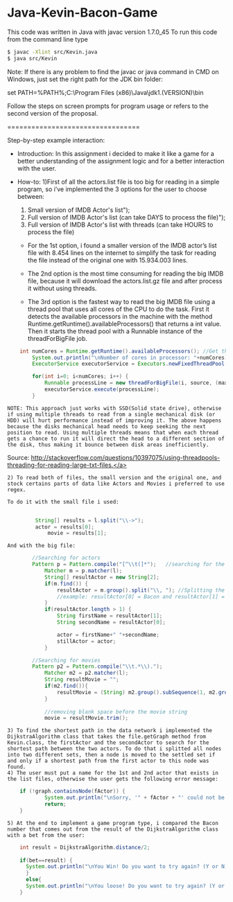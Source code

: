 Java-Kevin-Bacon-Game
=====================
This code was written in Java with javac version 1.7.0_45
To run this code from the command line type
```bash
$ javac -Xlint src/Kevin.java
$ java src/Kevin
```
Note: If there is any problem to find the javac or java command in CMD on Windows, just set the right path for the JDK bin folder:

 set PATH=%PATH%;C:\Program Files (x86)\Java\jdk1.(VERSION)\bin

Follow the steps on screen prompts for program usage
or refers to the second version of the proposal.

=================================

Step-by-step example interaction:

- Introduction: In this assignment i decided to make it like a game for a better understanding of the assignment logic and for a better interaction with the user.

- How-to: 
    1)First of all the actors.list file is too big for reading in a simple program, so i’ve  implemented the 3 options for the user to choose between:
	1. Small version of IMDB Actor's list");
	2. Full version  of IMDB Actor's list (can take DAYS to process the file)");
	3. Full version  of IMDB Actor's list with threads (can take HOURS to process the file)

	- For the 1st option, i found a smaller version of the IMDB actor’s list file with 8.454 lines on the internet to simplify the task for reading the file instead of the original one with 15.934.003 lines.

	- The 2nd option is the most time consuming for reading the big IMDB file, because it will download the actors.list.gz file and after process it without using threads.

	- The 3rd option is the fastest way to read the big IMDB file using a thread pool that uses all cores of the CPU to do the task. First it detects the available processors in the machine with the method Runtime.getRuntime().availableProcessors() that returns a int value. Then it starts the thread pool with a Runnable instance of the threadForBigFile job. 
```java
	int numCores = Runtime.getRuntime().availableProcessors(); //Get the number of cores
        System.out.println("\nNumber of cores in processor: "+numCores);
        ExecutorService executorService = Executors.newFixedThreadPool(numCores);

        for(int i=0; i<numCores; i++) {
            Runnable processLine = new threadForBigFile(i, source, (maxLinesBigFile / numCores) * i - (maxLinesBigFile / numCores), (maxLinesBigFile / numCores) * i);
            executorService.execute(processLine);
        }
```
	NOTE: This approach just works with SSD(Solid state drive), otherwise if using multiple threads to read from a single mechanical disk (or HDD) will hurt performance instead of improving it. The above happens because the disks mechanical head needs to keep seeking the next position to read. Using multiple threads means that when each thread gets a chance to run it will direct the head to a different section of the disk, thus making it bounce between disk areas inefficiently.
Source: 
<a>http://stackoverflow.com/questions/10397075/using-threadpools-threading-for-reading-large-txt-files.</a> 

	2) To read both of files, the small version and the original one, and stock certains parts of data like Actors and Movies i preferred to use regex.

	To do it with the small file i used:
	
```java
		 
		 String[] results = l.split("\\->");
		 actor = results[0];
        	 movie = results[1];
```
		 
	And with the big file:
	
```java
		//Searching for actors
		Pattern p = Pattern.compile("[^\\t(]*");   //searching for the first character of the line until the first parenthesis
        	Matcher m = p.matcher(l);
        	String[] resultActor = new String[2];
        	if(m.find()) {
        	    resultActor = m.group().split("\\, "); //Splitting the full name result in a array
        	    //example: resultActor[0] = Bacon and resultActor[1] = Kevin
        	}
        	if(resultActor.length > 1) {
        	    String firstName = resultActor[1];
        	    String secondName = resultActor[0];

        	    actor = firstName+" "+secondName;
        	    stillActor = actor;
        	}

		//Searching for movies
		Pattern p2 = Pattern.compile("\\t.*\\).");
        	Matcher m2 = p2.matcher(l);
        	String resultMovie = "";
        	if(m2.find()){
        	    resultMovie = (String) m2.group().subSequence(1, m2.group().length()-1);
        	}
	
	        //removing blank space before the movie string
	        movie = resultMovie.trim();
```
    
    3) To find the shortest path in the data network i implemented the DijkstraAlgorithm class that takes the file.getGraph method from Kevin.class, the firstActor and the secondActor to search for the shortest path between the two actors. To do that i splitted all nodes into two different sets, then a node is moved to the settled set if and only if a shortest path from the first actor to this node was found.
    4) The user must put a name for the 1st and 2nd actor that exists in the list files, otherwise the user gets the following error message:
```java     
	if (!graph.containsNode(fActor)) {
            System.out.println("\nSorry, '" + fActor + "' could not be found. Please choose another.");
            return;
	}
```
    5) At the end to implement a game program type, i compared the Bacon number that comes out from the result of the DijkstraAlgorithm class with a bet from the user:
```java
    int result = DijkstraAlgorithm.distance/2;
    
    if(bet==result) {
      System.out.println("\nYou Win! Do you want to try again? (Y or N)");
      }
      else{
      System.out.println("\nYou loose! Do you want to try again? (Y or N)");
    }      
```
